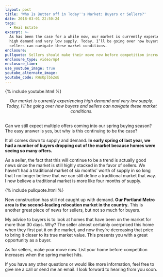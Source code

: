 ```yaml
---
layout: post
title: 'Who Is Better off in Today''s Market: Buyers or Sellers?'
date: 2018-03-01 22:50:24
tags:
  - Real Estate
excerpt: >-
  As has been the case for a while now, our market is currently experiencing
  high demand and very low supply. Today, I’ll be going over how buyers and
  sellers can navigate these market conditions.
enclosure:
pullquote: Sellers should make their move now before competition increases.
enclosure_type: video/mp4
enclosure_time:
use_youtube_image: true
youtube_alternate_image:
youtube_code: RWsOplb62oE
---
```


{% include youtube.html %}

<center><em>Our market is currently experiencing high demand and very low supply. Today, I&rsquo;ll be going over how buyers and sellers can navigate these market conditions.</em></center>

<center>&nbsp;</center>

Can we still expect multiple offers coming into our spring buying season? The easy answer is yes, but why is this continuing to be the case?

It all comes down to supply and demand. **In early spring of last year, we had a number of buyers dropping out of the market because homes were seeing so many offers.**

As a seller, the fact that this will continue to be a trend is actually good news since the market is still highly stacked in the favor of sellers. We haven’t had a traditional market of six months’ worth of supply in so long that I no longer believe that we can still define a traditional market that way. I now believe a traditional market is more like four months of supply.

{% include pullquote.html %}

New construction has still not caught up with demand. **Our Portland Metro area is the second-leading relocation market in the country.** This is another great piece of news for sellers, but not so much for buyers.

My advice to buyers is to look at homes that have been on the market for more than 30 days. Why? The seller almost certainly overpriced this home when they first put it on the market, and now they’re decreasing that price to bring it closer to its true market value. This presents you with a great opportunity as a buyer.

As for sellers, make your move now. List your home before competition increases when the spring market hits.

If you have any other questions or would like more information, feel free to give me a call or send me an email. I look forward to hearing from you soon.<br>&nbsp;